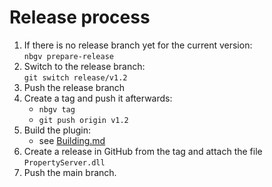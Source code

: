 # Release process

1. If there is no release branch yet for the current version:  
   `nbgv prepare-release`
2. Switch to the release branch:  
   `git switch release/v1.2`
3. Push the release branch
4. Create a tag and push it afterwards:
    - `nbgv tag`
    - `git push origin v1.2`
5. Build the plugin:
    - see [Building.md](Building.md)
6. Create a release in GitHub from the tag and attach the file `PropertyServer.dll`
7. Push the main branch.
